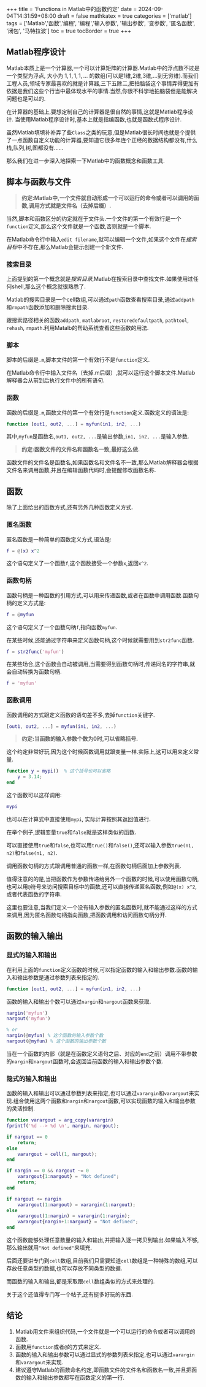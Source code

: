 +++
title = 'Functions in Matlab中的函数约定'
date = 2024-09-04T14:31:59+08:00
draft = false
mathkatex = true
categories = ['matlab']
tags = ['Matlab','函数','编程', '编程','输入参数', '输出参数', '变参数', '匿名函数', '闭包', '马特拉波']
toc = true
tocBorder = true
+++


## Matlab程序设计

Matlab本质上是一个计算器,一个可以计算矩阵的计算器.Matlab中的浮点数不过是一个类型为浮点, 大小为 $1,1,1,1,\ldots$ 的数组(可以是1维,2维,3维,...到无穷维).而我们工程人员,领域专家最喜欢的就是计算器,三下五除二,把拍脑袋这个事情弄得更加有依据是我们这些个行当中最体现水平的事情.当然,你很不科学地拍脑袋但是能解决问题也是可以的.

在计算器的基础上,要想定制自己的计算器是很自然的事情,这就是Matlab程序设计. 当使用Matlab程序设计时,基本上就是指编函数,也就是函数式程序设计.

虽然Matlab填填补补弄了些`Class`之类的玩意,但是Matlab很长时间也就是个提供了一点函数自定义功能的计算器,要知道它很多年连个正经的数据结构都没有,什么栈,队列,树,图都没有......

那么我们在进一步深入地探索一下Matlab中的函数概念和函数工具.



## 脚本与函数与文件


> **约定:Matlab中,一个文件就自动形成一个可以运行的命令或者可以调用的函数,调用方式就是文件名（去掉后缀）.**

当然,脚本和函数区分的约定就在于文件头.一个文件的第一个有效行是一个`function`定义,那么这个文件就是一个函数,否则就是一个脚本.

在Matlab命令行中输入`edit filename`,就可以编辑一个文件,如果这个文件在*搜索目标*中不存在,那么Matlab会提示创建一个新文件.

### 搜索目录

上面提到的第一个概念就是*搜索目录*,Matlab在搜索目录中查找文件.如果使用过任何shell,那么这个概念就很熟悉了.

Matlab的搜索目录是一个cell数组,可以通过`path`函数查看搜索目录,通过`addpath`和`rmpath`函数添加和删除搜索目录.

跟搜索路径相关的函数`addpath`, `matlabroot`, `restoredefaultpath`, `pathtool`, `rehash`, `rmpath`.利用Matalb的帮助系统查看这些函数的用法.

### 脚本
脚本的后缀是`.m`,脚本文件的第一个有效行不是`function`定义.

在Matlab命令行中输入文件名（去掉.m后缀）,就可以运行这个脚本文件.Matlab解释器会从前到后执行文件中的所有语句.


### 函数

函数的后缀是`.m`,函数文件的第一个有效行是`function`定义.函数定义的语法是:

```matlab
function [out1, out2, ...] = myfun(in1, in2, ...)
```

其中,`myfun`是函数名,`out1, out2, ...`是输出参数,`in1, in2, ...`是输入参数.

> **约定:函数文件的文件名和函数名一致,最好这么做.**

函数文件的文件名是函数名,如果函数名和文件名不一致,那么Matlab解释器会根据文件名来调用函数,并且在编辑函数代码时,会提醒修改函数名称.

## 函数

除了上面给出的函数方式,还有另外几种函数定义方式.

### 匿名函数

匿名函数是一种简单的函数定义方式,语法是:

```matlab
f = @(x) x^2
```

这个语句定义了一个函数`f`,这个函数接受一个参数`x`,返回`x^2`.

### 函数句柄

函数句柄是一种函数的引用方式,可以用来传递函数,或者在函数中调用函数.函数句柄的定义方式是:

```matlab
f = @myfun
```

这个语句定义了一个函数句柄`f`,指向函数`myfun`.

在某些时候,还能通过字符串来定义函数句柄,这个时候就需要用到`str2func`函数.

```matlab
f = str2func('myfun')
```

在某些场合,这个函数会自动被调用,当需要得到函数句柄时,传递同名的字符串,就会自动转换为函数句柄.

```matlab
f = 'myfun'
```

### 函数调用

函数调用的方式跟定义函数的语句差不多,去掉`function`关键字.

```matlab
[out1, out2, ...] = myfun(in1, in2, ...)
```
> **约定:当函数的输入参数个数为0时,可以省略括号.**

这个约定非常好玩,因为这个时候函数调用就跟变量一样.实际上,这可以用来定义常量.

```matlab
function y = mypi()  % 这个括号也可以省略
    y = 3.14;
end
```

这个函数可以这样调用:

```matlab
mypi
```

也可以在计算式中直接使用`mypi`, 实际计算按照其返回值进行.

在举个例子,逻辑变量`true`和`false`就是这样类似的函数.

可以直接使用`true`和`false`,也可以用`true()`和`false()`,还可以输入参数`true(n1, n2)`和`false(n1, n2)`.

调用函数句柄的方式跟调用普通的函数一样,在函数句柄后面加上参数列表.

值得注意的的是,当把函数作为参数传递给另外一个函数的时候,可以使用函数句柄,也可以用`@`符号来访问搜索目标中的函数,还可以直接传递匿名函数,例如`@(x) x^2`,或者代表函数的字符串.

这里也要注意,当我们定义一个没有输入参数的匿名函数时,就不能通过这样的方式来调用,因为匿名函数句柄指向函数,把函数调用和访问函数句柄分开.

## 函数的输入输出

### 显式的输入和输出

在利用上面的`function`定义函数的时候,可以指定函数的输入和输出参数.函数的输入和输出参数是通过参数列表来指定的.

```matlab
function [out1, out2, ...] = myfun(in1, in2, ...)
```
函数的输入和输出个数可以通过`nargin`和`nargout`函数来获取.

```matlab
nargin('myfun')
nargout('myfun')

% or
nargin(@myfun) % 这个函数的输入参数个数
nargout(@myfun) % 这个函数的输出参数个数
```

当在一个函数的内部（就是在函数定义语句之后、对应的`end`之前）调用不带参数的`nargin`和`nargout`函数时,会返回当前函数的输入和输出参数个数.

### 隐式的输入和输出

函数的输入和输出可以通过参数列表来指定,也可以通过`varargin`和`varargout`来实现.组合使用这两个函数和`nargin`和`nargout`函数,可以实现函数的输入和输出参数的灵活控制.

```matlab
function varargout = arg_copy(varargin)
fprintf('%d --> %d \n', nargin, nargout);

if nargout == 0
    return;
else
    varargout = cell(1, nargout);
end

if nargin == 0 && nargout ~= 0
    varargout{1:nargout} = "Not defined";
    return;
end

if nargout <= nargin
    varargout(1:nargout) = varargin(1:nargout);
else
    varargout(1:nargin) = varargin(1:nargin);
    varargout{nargin+1:nargout} = "Not defined";
end
```

这个函数能够处理任意数量的输入和输出,并把输入逐一拷贝到输出.如果输入不够,那么输出就用`"Not defined"`来填充.

后面还要讲专门到`cell`数组,目前我们只需要知道`cell`数组是一种特殊的数组,可以存放任意类型的数据,也可以存放不同类型的数据.

而函数的输入和输出,都是采取跟`cell`数组类似的方式来处理的.

关于这个还值得专门写一个帖子,还有挺多好玩的东西.

## 结论


1. Matlab用文件来组织代码,一个文件就是一个可以运行的命令或者可以调用的函数.
2. 函数用`function`或者`@`的方式来定义.
3. 函数的输入和输出参数可以通过显式的参数列表来指定,也可以通过`varargin`和`varargout`来实现.
4. 建议遵守Matlab的函数命名约定,即函数文件的文件名和函数名一致,并且把函数的输入和输出参数都写在函数定义的第一行.





